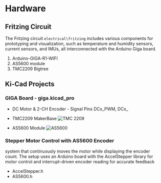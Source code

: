 # Hardware

## Fritzing Circuit
The Fritzing circuit `electrical\fritzing` includes various components for prototyping and visualization, such as temperature and humidity sensors, current sensors, and IMUs, all interconnected with the Arduino Giga board.

1. Arduino-GIGA-R1-WIFI
2. AS5600 module
3. TMC2209 Bigtree

## Ki-Cad Projects

### GIGA Board - giga.kicad_pro

- DC Motor & 2-CH Encoder - Signal Pins
    DCx_PWM, DCx_
-  TMC2209 MakerBase
    ![TMC 2209](images/tmc2209.png)

- AS5600 Module
    ![AS5600](images/as5600.png)

### Stepper Motor Control with AS5600 Encoder

system that continuously moves the motor while displaying the encoder count. The setup uses an Arduino board with the AccelStepper library for motor control and interrupt-driven encoder reading for accurate feedback
- AccelStepper.h
- AS5600.h